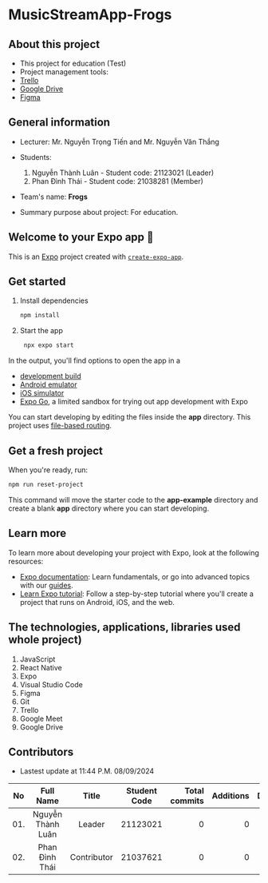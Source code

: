 # MusicStreamApp-Frogs
## About this project
- This project for education (Test)
-  Project management tools:
  - [Trello](https://trello.com/invite/b/66d3022730b35a2365395cbc/ATTIe30bff57ba25f8e4c56dc641cbe3309d63642856/musicstreamapp-frogs)
  - [Google Drive](https://drive.google.com/drive/folders/1kA0RptyJgVOYx_8W1230PfwiSz_NrfPq?usp=sharing)
  - [Figma](https://www.figma.com/design/CijbHZSQsMWlryimcF99Gp/Project-MusicStreamApp-Frogs?node-id=37-1049&t=bULA637HSccZNW15-1)

## General information
- Lecturer: Mr. Nguyễn Trọng Tiến and Mr. Nguyễn Văn Thắng
- Students:
    1. Nguyễn Thành Luân - Student code: 21123021 (Leader)
    2. Phan Đình Thái - Student code: 21038281 (Member)

- Team's name: **Frogs**
- Summary purpose about project: For education.

## Welcome to your Expo app 👋

This is an [Expo](https://expo.dev) project created with [`create-expo-app`](https://www.npmjs.com/package/create-expo-app).

## Get started

1. Install dependencies

   ```bash
   npm install
   ```

2. Start the app

   ```bash
    npx expo start
   ```

In the output, you'll find options to open the app in a

- [development build](https://docs.expo.dev/develop/development-builds/introduction/)
- [Android emulator](https://docs.expo.dev/workflow/android-studio-emulator/)
- [iOS simulator](https://docs.expo.dev/workflow/ios-simulator/)
- [Expo Go](https://expo.dev/go), a limited sandbox for trying out app development with Expo

You can start developing by editing the files inside the **app** directory. This project uses [file-based routing](https://docs.expo.dev/router/introduction).

## Get a fresh project

When you're ready, run:

```bash
npm run reset-project
```

This command will move the starter code to the **app-example** directory and create a blank **app** directory where you can start developing.

## Learn more

To learn more about developing your project with Expo, look at the following resources:

- [Expo documentation](https://docs.expo.dev/): Learn fundamentals, or go into advanced topics with our [guides](https://docs.expo.dev/guides).
- [Learn Expo tutorial](https://docs.expo.dev/tutorial/introduction/): Follow a step-by-step tutorial where you'll create a project that runs on Android, iOS, and the web.

## The technologies, applications, libraries used whole project)
1. JavaScript
2. React Native
3. Expo
4. Visual Studio Code
7. Figma
8. Git
9. Trello
10. Google Meet
11. Google Drive
   
## Contributors
- Lastest update at 11:44 P.M. 08/09/2024

| No  | Full Name | Title | Student Code | Total commits  | Additions | Deletions | Join time | Disontinued |
| :--: |:--:| :--: | :--: | --:| --: | --: | :--: | :--: |
| 01. | Nguyễn Thành Luân | Leader | 21123021 | 0 | 0 | 0 | 31/08/24 | - |
| 02. | Phan Đình Thái | Contributor | 21037621  | 0 | 0 | 0 | 31/08/24  | - |

